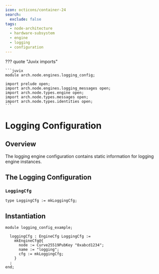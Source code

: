 ```yaml
---
icon: octicons/container-24
search:
  exclude: false
tags:
  - node-architecture
  - hardware-subsystem
  - engine
  - logging
  - configuration
---
```


??? quote "Juvix imports"

    ```juvix
    module arch.node.engines.logging_config;

    import prelude open;
    import arch.node.engines.logging_messages open;
    import arch.node.types.engine open;
    import arch.node.types.messages open;
    import arch.node.types.identities open;
    ```

# Logging Configuration

## Overview

The logging engine configuration contains static information for logging engine instances.

## The Logging Configuration

### `LoggingCfg`

<!-- --8<-- [start:LoggingCfg] -->
```juvix
type LoggingCfg := mkLoggingCfg;
```
<!-- --8<-- [end:LoggingCfg] -->

## Instantiation

<!-- --8<-- [start:loggingCfg] -->
```juvix extract-module-statements
module logging_config_example;

  loggingCfg : EngineCfg LoggingCfg :=
    mkEngineCfg@{
      node := Curve25519PubKey "0xabcd1234";
      name := "logging";
      cfg := mkLoggingCfg;
    }
  ;
end;
```
<!-- --8<-- [end:loggingCfg] -->
